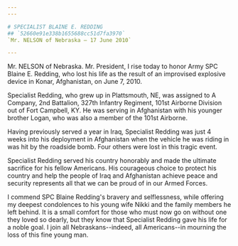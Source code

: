 ```yaml
---
---

# SPECIALIST BLAINE E. REDDING
## `52660e91e338b1655688cc51d7fa3970`
`Mr. NELSON of Nebraska — 17 June 2010`

---
```



Mr. NELSON of Nebraska. Mr. President, I rise today to honor Army SPC 
Blaine E. Redding, who lost his life as the result of an improvised 
explosive device in Konar, Afghanistan, on June 7, 2010.

Specialist Redding, who grew up in Plattsmouth, NE, was assigned to A 
Company, 2nd Battalion, 327th Infantry Regiment, 101st Airborne 
Division out of Fort Campbell, KY. He was serving in Afghanistan with 
his younger brother Logan, who was also a member of the 101st Airborne.

Having previously served a year in Iraq, Specialist Redding was just 
4 weeks into his deployment in Afghanistan when the vehicle he was 
riding in was hit by the roadside bomb. Four others were lost in this 
tragic event.

Specialist Redding served his country honorably and made the ultimate 
sacrifice for his fellow Americans. His courageous choice to protect 
his country and help the people of Iraq and Afghanistan achieve peace 
and security represents all that we can be proud of in our Armed 
Forces.

I commend SPC Blaine Redding's bravery and selflessness, while 
offering my deepest condolences to his young wife Nikki and the family 
members he left behind. It is a small comfort for those who must now go 
on without one they loved so dearly, but they know that Specialist 
Redding gave his life for a noble goal. I join all Nebraskans--indeed, 
all Americans--in mourning the loss of this fine young man.
